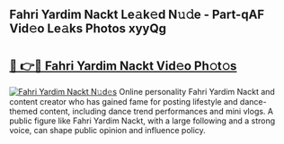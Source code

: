 ## Fahri Yardim Nackt Le𝚊k𝚎d N𝚞𝚍e - Part-qAF Vid𝚎o Le𝚊ks Photos xyyQg

# <h2><a href="http://fb6v2k.evod.top/?m=Fahri+Yardim+Nackt">🔗 👉🔴 Fahri Yardim Nackt Vid𝚎o Ph𝚘t𝚘s</a></h2>

[![Fahri Yardim Nackt N𝚞d𝚎s](https://i.imgur.com/8V9OHl7.gif)](http://fb6v2k.evod.top/?m=Fahri+Yardim+Nackt)
Online personality Fahri Yardim Nackt and content creator who has gained fame for posting lifestyle and dance-themed content, including dance trend performances and mini vlogs. A public figure like Fahri Yardim Nackt, with a large following and a strong voice, can shape public opinion and influence policy. 
